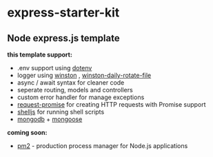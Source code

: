 # express-starter-kit
## Node express.js template

**this template support:**
- .env support using [dotenv](https://www.npmjs.com/package/dotenv)
- logger using [winston](https://www.npmjs.com/package/winston) , [winston-daily-rotate-file](https://www.npmjs.com/package/winston-daily-rotate-file)
- async / await syntax for cleaner code
- seperate routing, models and controllers
- custom error handler for manage exceptions
- [request-promise](https://www.npmjs.com/package/request-promise) for creating HTTP requests with Promise support
- [shelljs](https://www.npmjs.com/package/shelljs) for running shell scripts
- [mongodb](https://www.npmjs.com/package/mongodb) + [mongoose](https://www.npmjs.com/package/mongoose)

**coming soon:**
- [pm2](https://www.npmjs.com/package/pm2) - production process manager for Node.js applications